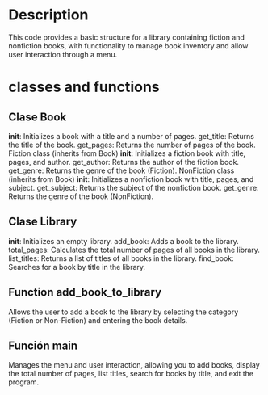 # Description
This code provides a basic structure for a library containing fiction and nonfiction books, with functionality to manage book inventory and allow user interaction through a menu.

# classes and functions

## Clase Book

__init__: Initializes a book with a title and a number of pages.
get_title: Returns the title of the book.
get_pages: Returns the number of pages of the book.
Fiction class (inherits from Book)
__init__: Initializes a fiction book with title, pages, and author.
get_author: Returns the author of the fiction book.
get_genre: Returns the genre of the book (Fiction).
NonFiction class (inherits from Book)
__init__: Initializes a nonfiction book with title, pages, and subject.
get_subject: Returns the subject of the nonfiction book.
get_genre: Returns the genre of the book (NonFiction).

## Clase Library

__init__: Initializes an empty library.
add_book: Adds a book to the library.
total_pages: Calculates the total number of pages of all books in the library.
list_titles: Returns a list of titles of all books in the library.
find_book: Searches for a book by title in the library.

## Function add_book_to_library
Allows the user to add a book to the library by selecting the category (Fiction or Non-Fiction) and entering the book details.

## Función main
Manages the menu and user interaction, allowing you to add books, display the total number of pages, list titles, search for books by title, and exit the program.
